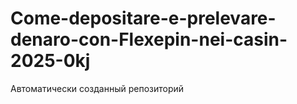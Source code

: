 # Come-depositare-e-prelevare-denaro-con-Flexepin-nei-casin-2025-0kj
Автоматически созданный репозиторий
